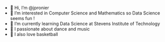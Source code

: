 - 👋 Hi, I’m @jpronier
- 👀 I’m interested in Computer Science and Mathematics so Data Science seems fun ! 
- 🌱 I’m currently learning Data Science at Stevens Institute of Technology
- 🎵 I passionate about dance and music
- 🏀 I also love basketball 

<!---
jpronier/jpronier is a ✨ special ✨ repository because its `README.md` (this file) appears on your GitHub profile.
You can click the Preview link to take a look at your changes.
--->
